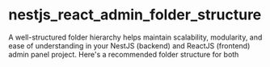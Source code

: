 # nestjs_react_admin_folder_structure
A well-structured folder hierarchy helps maintain scalability, modularity, and ease of understanding in your NestJS (backend) and ReactJS (frontend) admin panel project. Here's a recommended folder structure for both
